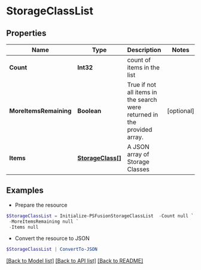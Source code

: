 # StorageClassList
## Properties

Name | Type | Description | Notes
------------ | ------------- | ------------- | -------------
**Count** | **Int32** | count of items in the list | 
**MoreItemsRemaining** | **Boolean** | True if not all items in the search were returned in the provided array. | [optional] 
**Items** | [**StorageClass[]**](StorageClass.md) | A JSON array of Storage Classes | 

## Examples

- Prepare the resource
```powershell
$StorageClassList = Initialize-PSFusionStorageClassList  -Count null `
 -MoreItemsRemaining null `
 -Items null
```

- Convert the resource to JSON
```powershell
$StorageClassList | ConvertTo-JSON
```

[[Back to Model list]](../README.md#documentation-for-models) [[Back to API list]](../README.md#documentation-for-api-endpoints) [[Back to README]](../README.md)

